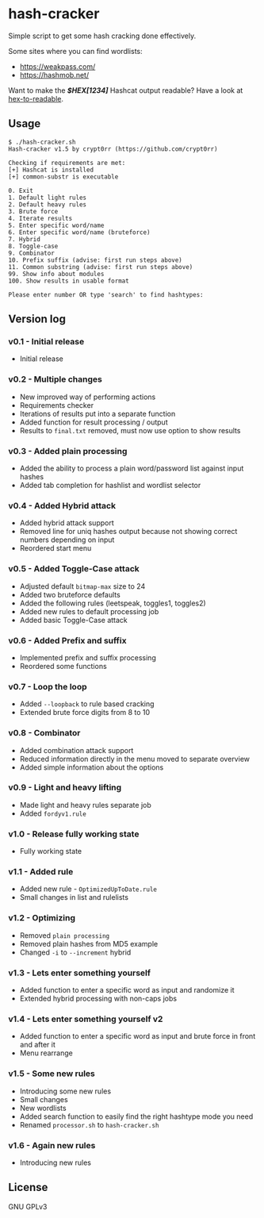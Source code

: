 # hash-cracker

Simple script to get some hash cracking done effectively.

Some sites where you can find wordlists:

* <https://weakpass.com/>
* <https://hashmob.net/>

Want to make the ***$HEX[1234]*** Hashcat output readable? Have a look at [hex-to-readable](https://github.com/crypt0rr/hex-to-readable).

## Usage

```plain
$ ./hash-cracker.sh 
Hash-cracker v1.5 by crypt0rr (https://github.com/crypt0rr)

Checking if requirements are met:
[+] Hashcat is installed
[+] common-substr is executable

0. Exit
1. Default light rules
2. Default heavy rules
3. Brute force
4. Iterate results
5. Enter specific word/name
6. Enter specific word/name (bruteforce)
7. Hybrid
8. Toggle-case
9. Combinator
10. Prefix suffix (advise: first run steps above)
11. Common substring (advise: first run steps above)
99. Show info about modules
100. Show results in usable format

Please enter number OR type 'search' to find hashtypes:
```

## Version log

### v0.1 - Initial release

* Initial release

### v0.2 - Multiple changes

* New improved way of performing actions
* Requirements checker
* Iterations of results put into a separate function
* Added function for result processing / output
* Results to `final.txt` removed, must now use option to show results

### v0.3 - Added plain processing

* Added the ability to process a plain word/password list against input hashes
* Added tab completion for hashlist and wordlist selector

### v0.4 - Added Hybrid attack

* Added hybrid attack support
* Removed line for uniq hashes output because not showing correct numbers depending on input
* Reordered start menu

### v0.5 - Added Toggle-Case attack

* Adjusted default `bitmap-max` size to 24
* Added two bruteforce defaults
* Added the following rules (leetspeak, toggles1, toggles2)
* Added new rules to default processing job
* Added basic Toggle-Case attack

### v0.6 - Added Prefix and suffix

* Implemented prefix and suffix processing
* Reordered some functions

### v0.7 - Loop the loop

* Added `--loopback` to rule based cracking
* Extended brute force digits from 8 to 10

### v0.8 - Combinator

* Added combination attack support
* Reduced information directly in the menu moved to separate overview
* Added simple information about the options

### v0.9 - Light and heavy lifting

* Made light and heavy rules separate job
* Added `fordyv1.rule`

### v1.0 - Release fully working state

* Fully working state

### v1.1 - Added rule

* Added new rule - `OptimizedUpToDate.rule`
* Small changes in list and rulelists

### v1.2 - Optimizing

* Removed `plain processing`
* Removed plain hashes from MD5 example
* Changed `-i` to `--increment` hybrid

### v1.3 - Lets enter something yourself

* Added function to enter a specific word as input and randomize it
* Extended hybrid processing with non-caps jobs

### v1.4 - Lets enter something yourself v2

* Added function to enter a specific word as input and brute force in front and after it
* Menu rearrange

### v1.5 - Some new rules

* Introducing some new rules
* Small changes
* New wordlists
* Added search function to easily find the right hashtype mode you need
* Renamed `processor.sh` to `hash-cracker.sh`

### v1.6 - Again new rules

* Introducing new rules

## License

GNU GPLv3
